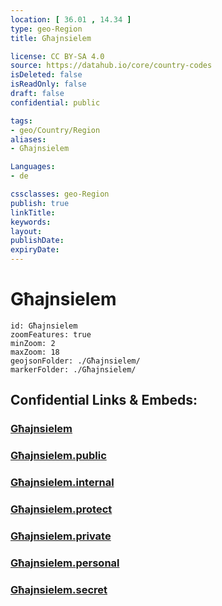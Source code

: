 ```yaml
---
location: [ 36.01 , 14.34 ] 
type: geo-Region
title: Għajnsielem

license: CC BY-SA 4.0
source: https://datahub.io/core/country-codes
isDeleted: false
isReadOnly: false
draft: false
confidential: public

tags:
- geo/Country/Region
aliases:
- Għajnsielem

Languages:
- de

cssclasses: geo-Region
publish: true
linkTitle: 
keywords: 
layout: 
publishDate: 
expiryDate: 
---
```


# Għajnsielem

```leaflet
id: Għajnsielem
zoomFeatures: true 
minZoom: 2 
maxZoom: 18
geojsonFolder: ./Għajnsielem/
markerFolder: ./Għajnsielem/
```


## Confidential Links & Embeds: 

### [Għajnsielem](/_Standards/Earth/Continent/Europe/Europe~South/Malta/Regions~Malta/Għawdex/counties~Għawdex/Għajnsielem.md) 

### [Għajnsielem.public](/_public/Earth/Continent/Europe/Europe~South/Malta/Regions~Malta/Għawdex/counties~Għawdex/Għajnsielem.public.md) 

### [Għajnsielem.internal](/_internal/Earth/Continent/Europe/Europe~South/Malta/Regions~Malta/Għawdex/counties~Għawdex/Għajnsielem.internal.md) 

### [Għajnsielem.protect](/_protect/Earth/Continent/Europe/Europe~South/Malta/Regions~Malta/Għawdex/counties~Għawdex/Għajnsielem.protect.md) 

### [Għajnsielem.private](/_private/Earth/Continent/Europe/Europe~South/Malta/Regions~Malta/Għawdex/counties~Għawdex/Għajnsielem.private.md) 

### [Għajnsielem.personal](/_personal/Earth/Continent/Europe/Europe~South/Malta/Regions~Malta/Għawdex/counties~Għawdex/Għajnsielem.personal.md) 

### [Għajnsielem.secret](/_secret/Earth/Continent/Europe/Europe~South/Malta/Regions~Malta/Għawdex/counties~Għawdex/Għajnsielem.secret.md)

